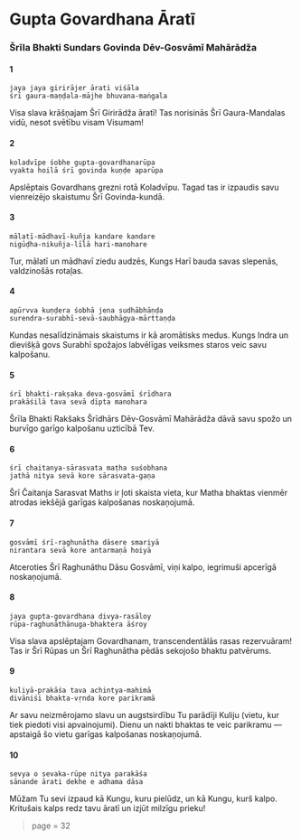 # Gupta Govardhana Āratī

### Šrīla Bhakti Sundars Govinda Dēv-Gosvāmī Mahārādža

#### 1

    jaya jaya girirājer ārati viśāla
    śrī gaura-maṇḍala-mājhe bhuvana-maṅgala

Visa slava krāšņajam Šrī Girirādža āratī! Tas norisinās Šrī Gaura-Mandalas vidū, nesot svētību visam Visumam!

#### 2

    koladvīpe śobhe gupta-govardhanarūpa
    vyakta hoilā śrī govinda kuṇḍe aparūpa

Apslēptais Govardhans grezni rotā Koladvīpu. Tagad tas ir izpaudis savu vienreizējo skaistumu Šrī Govinda-kundā.

#### 3

    mālatī-mādhavī-kuñja kandare kandare
    nigūḍha-nikuñja-līlā hari-manohare

Tur, mālatī un mādhavī ziedu audzēs, Kungs Harī bauda savas slepenās, valdzinošās rotaļas.

#### 4

    apūrvva kuṇḍera śobhā jena sudhābhāṇḍa
    surendra-surabhī-sevā-saubhāgya-mārttaṇḍa

Kundas nesalīdzināmais skaistums ir kā aromātisks medus. Kungs Indra un dievišķā govs Surabhī spožajos labvēlīgas veiksmes staros veic savu kalpošanu.

#### 5

    śrī bhakti-rakṣaka deva-gosvāmī śrīdhara
    prakāśilā tava sevā dīpta manohara

Šrīla Bhakti Rakšaks Šrīdhārs Dēv-Gosvāmī Mahārādža dāvā savu spožo un burvīgo garīgo kalpošanu uzticībā Tev.

#### 6

    śrī chaitanya-sārasvata maṭha suśobhana
    jathā nitya sevā kore sārasvata-gaṇa

Šrī Čaitanja Sarasvat Maths ir ļoti skaista vieta, kur Matha bhaktas vienmēr atrodas iekšējā garīgas kalpošanas noskaņojumā.

#### 7

    gosvāmī śrī-raghunātha dāsere smariyā
    nirantara sevā kore antarmaṇā hoiyā

Atceroties Šrī Raghunāthu Dāsu Gosvāmī, viņi kalpo, iegrimuši apcerīgā noskaņojumā.

#### 8

    jaya gupta-govardhana divya-rasāloy
    rūpa-raghunāthānuga-bhaktera āśroy

Visa slava apslēptajam Govardhanam, transcendentālās rasas rezervuāram! Tas ir Šrī Rūpas un Šrī Raghunātha pēdās sekojošo bhaktu patvērums.

#### 9

    kuliyā-prakāśa tava achintya-mahimā
    divāniśi bhakta-vṛnda kore parikramā

Ar savu neizmērojamo slavu un augstsirdību Tu parādīji Kuliju (vietu, kur tiek piedoti visi apvainojumi). Dienu un nakti bhaktas te veic parikramu — apstaigā šo vietu garīgas kalpošanas noskaņojumā.

#### 10

    sevya o sevaka-rūpe nitya parakāśa
    sānande ārati dekhe e adhama dāsa 

Mūžam Tu sevi izpaud kā Kungu, kuru pielūdz, un kā Kungu, kurš kalpo. Kritušais kalps redz tavu āratī un izjūt milzīgu prieku!


> page = 32
